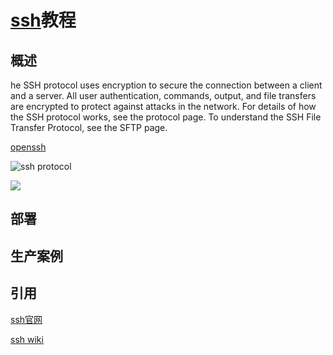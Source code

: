 # [ssh](https://www.ssh.com/ssh/)教程

## 概述

he SSH protocol uses encryption to secure the connection between a client and a server. All user authentication, commands, output,
and file transfers are encrypted to protect against attacks in the network. For details of how the SSH protocol works, see the 
protocol page. To understand the SSH File Transfer Protocol, see the SFTP page.

[openssh](https://www.ssh.com/ssh/openssh/)


![ssh protocol](https://www.ssh.com/s/how-does-ssh-protocol-work-920x272-SWKuhzNV.png)

![](https://upload.wikimedia.org/wikipedia/commons/0/0f/Ssh_binary_packet_alt.svg)



## 部署


## 生产案例







## 引用


[ssh官网](https://www.ssh.com/ssh/)

[ssh wiki](https://en.wikipedia.org/wiki/Secure_Shell)

[]()
